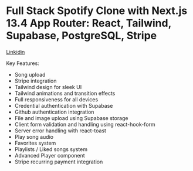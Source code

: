 # Full Stack Spotify Clone with Next.js 13.4 App Router: React, Tailwind, Supabase, PostgreSQL, Stripe

[Linkidin](https://www.linkedin.com/in/debaraj-rout-32488821b/)

Key Features:

- Song upload
- Stripe integration
- Tailwind design for sleek UI
- Tailwind animations and transition effects
- Full responsiveness for all devices
- Credential authentication with Supabase
- Github authentication integration
- File and image upload using Supabase storage
- Client form validation and handling using react-hook-form
- Server error handling with react-toast
- Play song audio
- Favorites system
- Playlists / Liked songs system
- Advanced Player component
- Stripe recurring payment integration
